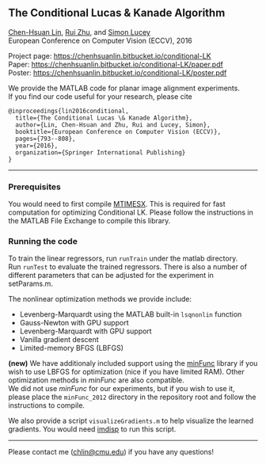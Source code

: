 ## The Conditional Lucas & Kanade Algorithm
[Chen-Hsuan Lin](https://chenhsuanlin.bitbucket.io/),
[Rui Zhu](https://jerrypiglet.github.io/),
and [Simon Lucey](http://www.simonlucey.com/)  
European Conference on Computer Vision (ECCV), 2016  

Project page: https://chenhsuanlin.bitbucket.io/conditional-LK  
Paper: https://chenhsuanlin.bitbucket.io/conditional-LK/paper.pdf  
Poster: https://chenhsuanlin.bitbucket.io/conditional-LK/poster.pdf

We provide the MATLAB code for planar image alignment experiments.  
If you find our code useful for your research, please cite
```
@inproceedings{lin2016conditional,
  title={The Conditional Lucas \& Kanade Algorithm},
  author={Lin, Chen-Hsuan and Zhu, Rui and Lucey, Simon},
  booktitle={European Conference on Computer Vision (ECCV)},
  pages={793--808},
  year={2016},
  organization={Springer International Publishing}
}
```

--------------------------------------

### Prerequisites  
You would need to first compile [MTIMESX](https://www.mathworks.com/matlabcentral/fileexchange/25977-mtimesx-fast-matrix-multiply-with-multi-dimensional-support). This is required for fast computation for optimizing Conditional LK. Please follow the instructions in the MATLAB File Exchange to compile this library.

### Running the code  

To train the linear regressors, run `runTrain` under the matlab directory.  
Run `runTest` to evaluate the trained regressors.
There is also a number of different parameters that can be adjusted for the experiment in setParams.m.  

The nonlinear optimization methods we provide include:
* Levenberg-Marquardt using the MATLAB built-in `lsqnonlin` function
* Gauss-Newton with GPU support
* Levenberg-Marquardt with GPU support
* Vanilla gradient descent
* Limited-memory BFGS (LBFGS)  

**(new)** We have additionaly included support using the [minFunc](https://www.cs.ubc.ca/~schmidtm/Software/minFunc.html) library if you wish to use LBFGS for optimization (nice if you have limited RAM). Other optimization methods in *minFunc* are also compatible.  
We did not use *minFunc* for our experiments, but if you wish to use it, please place the `minFunc_2012` directory in the repository root and follow the instructions to compile.

We also provide a script `visualizeGradients.m` to help visualize the learned gradients. You would need [imdisp](https://www.mathworks.com/matlabcentral/fileexchange/22387-imdisp) to run this script.

--------------------------------------

Please contact me (chlin@cmu.edu) if you have any questions!


